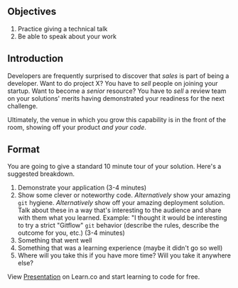 ## Objectives
1. Practice giving a technical talk
2. Be able to speak about your work

## Introduction
Developers are frequently surprised to discover that _sales_ is part of being a developer. Want to do project X? You have to _sell_ people on joining your startup. Want to become a _senior_ resource? You have to _sell_ a review team on your solutions' merits having demonstrated your readiness for the next challenge.

Ultimately, the venue in which you grow this capability is in the front of the room, showing off your product _and your code_.

## Format
You are going to give a standard 10 minute tour of your solution. Here's a suggested breakdown.

1. Demonstrate your application (3-4 minutes)
2. Show some clever or noteworthy code. _Alternatively_ show your amazing `git` hygiene. _Alternatively_ show off your amazing deployment solution. Talk about these in a way that's interesting to the audience and share with them what you learned. Example: "I thought it would be interesting to try a strict "Gitflow" `git` behavior (describe the rules, describe the outcome for you, etc.) (3-4 minutes)
3. Something that went well
4. Something that was a learning experience (maybe it didn't go so well)
5. Where will you take this if you have more time? Will you take it anywhere else?
<p class='util--hide'>View <a href='https://learn.co/lessons/presentation'>Presentation</a> on Learn.co and start learning to code for free.</p>
